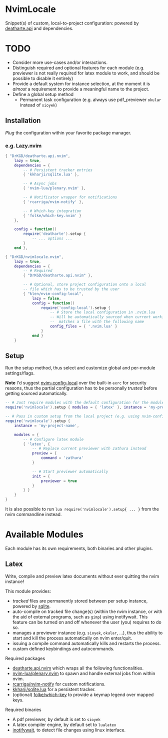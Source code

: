 # NvimLocale
Snippet(s) of custom, local-to-project configuration: powered by [deatharte.api](https://github.com/DrKGD/deatharte.api.nvim) and dependencies.

# TODO
- Consider more use-cases and/or interactions.
- Distinguish required and optional features for each module (e.g. previewer is not really required for latex module to work, and should be possible to disable it entirely)
- Provide a default system for instance selection, at the moment it is _almost_ a requirement to provide a meaningful name to the project.
- Define a global setup method
    - Permanent task configuration (e.g. always use pdf_previewer `okular` instead of `sioyek`)

## Installation
_Plug_ the configuration within your favorite package manager.

### e.g. Lazy.nvim
```lua
{ "DrKGD/deatharte.api.nvim",
    lazy = true,
    dependencies = {
        -- # Persistent tracker entries
        { 'kkharji/sqlite.lua' },

        -- # Async jobs
        { 'nvim-lua/plenary.nvim' },

        -- # Notificator wrapper for notifications
        { 'rcarriga/nvim-notify' },

        -- # Which-key integration
        { 'folke/which-key.nvim' }
    },

    config = function()
        require('deatharte').setup {
            -- ... options ...
        }
    end },

{ "DrKGD/nvimlocale.nvim",
    lazy = true,
    dependencies = {
        -- # Required 
        { "DrKGD/deatharte.api.nvim" },

        -- # Optional, store project configuration onto a local 
        -- file which has to be trusted by the user
        { "klen/nvim-config-local",
            lazy = false,
            config = function()
                require('config-local').setup {
                    -- # Store the local configuration in .nvim.lua
                    -- Will be automatically sourced when current working directory
                    --  matches a file with the following name
                    config_files = { '.nvim.lua' }
                }
            end }
    }
```

## Setup
Run the setup method, thus select and customize global and per-module settings/flags.

**Note** I'd suggest [nvim-config-local](https://github.com/klen/nvim-config-local) over the
built-in `exrc` for security reasons, thus the partial configuration has to be personally *trusted*
before getting sourced automatically.

```lua
-- # Just require modules with the default configuration for the modules
require('nvimlocale').setup { modules = { 'latex' }, instance = 'my-project-name' }

-- # Pass in custom setup from the local project (e.g. using nvim-config-local)
require('nvimlocale').setup {
    instance = 'my-project-name',

	modules = {
		-- # Configure latex module
		{ 'latex', {
            -- # Replace current previewer with zathura instead
            preview = {
                command = 'zathura'
            }

			-- # Start previewer automatically
			init = {
				previewer = true
			}
		} }
	}
}
```

It is also possible to run `lua require('nvimlocale').setup{ ... }` from the nvim commandline instead.

# Available Modules
Each module has its own requirements, both binaries and other plugins.

## Latex
Write, compile and preview latex documents without ever quitting the nvim instance!

This module provides:
- _tracked_ files are permanently stored between per setup instance, powered by [sqlite](https://github.com/kkharji/sqlite.lua).
- auto-compile on tracked file change(s) (within the nvim instance, or with the aid of external programs, such as `gimp`) using inotifywait. This feature can be turned on and off whenever the user (you) requires to do so.
- manages a previewer instance (e.g. `sioyek`, `okular`, ...), thus the ability to start and kill the process automatically on nvim enter/quit.
- issuing a compile command automatically kills and restarts the process.
- custom defined keybindings and autocommands.

Required packages
- [deatharte.api.nvim](https://github.com/DrKGD/deatharte.api.nvim) which wraps all the following functionalities.
- [nvim-lua/plenary.nvim](https://github.com/nvim-lua/plenary.nvim) to spawn and handle external jobs from within nvim.
- [rcarriga/nvim-notify](https://github.com/rcarriga/nvim-notify) for custom notifications.
- [kkharji/sqlite.lua](https://github.com/kkharji/sqlite.lua) for a persistent tracker.
- (optional) [folke/which-key](https://github.com/folke/which-key.nvim) to provide a keymap legend over mapped keys.

Required binaries
- A pdf previewer, by default is set to `sioyek`
- A latex compiler engine, by default set to `lualatex`
- [inotifywait](https://linux.die.net/man/1/inotifywait), to detect file changes using linux interface.

